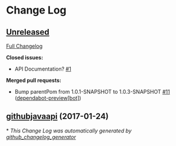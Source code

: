 # Change Log

## [Unreleased](https://github.com/vatbub/vatbubgitreports2/tree/HEAD)

[Full Changelog](https://github.com/vatbub/vatbubgitreports2/compare/githubjavaapi...HEAD)

**Closed issues:**

- API Documentation? [\#1](https://github.com/vatbub/vatbubgitreports2/issues/1)

**Merged pull requests:**

- Bump parentPom from 1.0.1-SNAPSHOT to 1.0.3-SNAPSHOT [\#11](https://github.com/vatbub/vatbubgitreports2/pull/11) ([dependabot-preview[bot]](https://github.com/apps/dependabot-preview))

## [githubjavaapi](https://github.com/vatbub/vatbubgitreports2/tree/githubjavaapi) (2017-01-24)


\* *This Change Log was automatically generated by [github_changelog_generator](https://github.com/skywinder/Github-Changelog-Generator)*